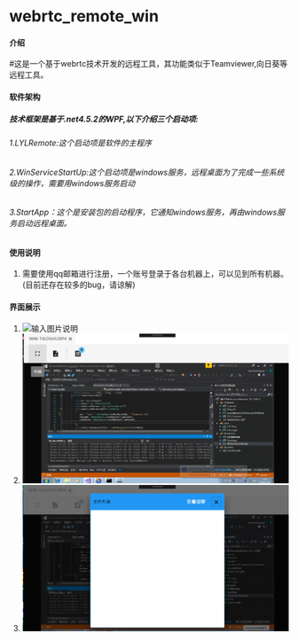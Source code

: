 #  **webrtc_remote_win** 

#### 介绍 
 #这是一个基于webrtc技术开发的远程工具，其功能类似于Teamviewer,向日葵等远程工具。

#### 软件架构
##### 技术框架是基于.net4.5.2的WPF,以下介绍三个启动项:
###### 1.LYLRemote:这个启动项是软件的主程序
###### 2.WinServiceStartUp:这个启动项是windows服务，远程桌面为了完成一些系统级的操作，需要用windows服务启动
###### 3.StartApp：这个是安装包的启动程序，它通知windows服务，再由windows服务启动远程桌面。

#### 使用说明
1.  需要使用qq邮箱进行注册，一个账号登录于各台机器上，可以见到所有机器。(目前还存在较多的bug，请谅解)

#### 界面展示

1.  ![输入图片说明](https://gitee.com/lylxiaole/images_resp/blob/master/remote_win/QQ%E5%9B%BE%E7%89%8720210420135236.png "1.jpg")
2.  ![输入图片说明](https://github.com/lylxiaole/projectImgs/blob/master/remoteWin/2.jpg "2.jpg")
3.  ![输入图片说明](https://github.com/lylxiaole/projectImgs/blob/master/remoteWin/3.jpg "3.jpg")


 
